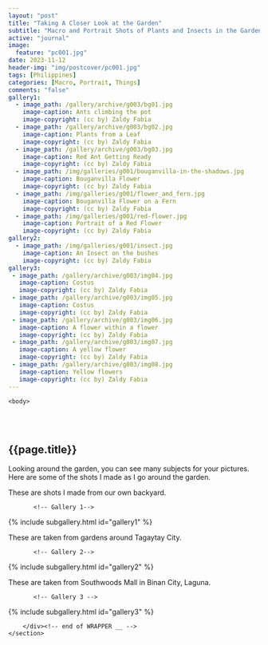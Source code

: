```yaml
---
layout: "post"
title: "Taking A Closer Look at the Garden"
subtitle: "Macro and Portrait Shots of Plants and Insects in the Garden"
active: "journal"
image:
  feature: "pc001.jpg"
date: 2023-11-12
header-img: "img/postcover/pc001.jpg"
tags: [Philippines]
categories: [Macro, Portrait, Things]
comments: "false"
gallery1: 
  - image_path: /gallery/archive/g003/bg01.jpg
    image-caption: Ants climbing the pot
    image-copyright: (cc by) Zaldy Fabia
  - image_path: /gallery/archive/g003/bg02.jpg
    image-caption: Plants from a Leaf
    image-copyright: (cc by) Zaldy Fabia
  - image_path: /gallery/archive/g003/bg03.jpg
    image-caption: Red Ant Getting Ready
    image-copyright: (cc by) Zaldy Fabia
  - image_path: /img/galleries/g001/bouganvilla-in-the-shadows.jpg
    image-caption: Bouganvilla Flower
    image-copyright: (cc by) Zaldy Fabia
  - image_path: /img/galleries/g001/flower_and_fern.jpg
    image-caption: Bouganvilla Flower on a Fern
    image-copyright: (cc by) Zaldy Fabia
  - image_path: /img/galleries/g001/red-flower.jpg
    image-caption: Portrait of a Red Flower
    image-copyright: (cc by) Zaldy Fabia
gallery2: 
  - image_path: /img/galleries/g001/insect.jpg
    image-caption: An Insect on the bushes
    image-copyright: (cc by) Zaldy Fabia
gallery3:
 - image_path: /gallery/archive/g003/img04.jpg
   image-caption: Costus
   image-copyright: (cc by) Zaldy Fabia
 - image_path: /gallery/archive/g003/img05.jpg
   image-caption: Costus
   image-copyright: (cc by) Zaldy Fabia
 - image_path: /gallery/archive/g003/img06.jpg
   image-caption: A flower within a flower
   image-copyright: (cc by) Zaldy Fabia
 - image_path: /gallery/archive/g003/img07.jpg
   image-caption: A yellow flower
   image-copyright: (cc by) Zaldy Fabia
 - image_path: /gallery/archive/g003/img08.jpg
   image-caption: Yellow flowers
   image-copyright: (cc by) Zaldy Fabia
---
```



<html class="no-js" lang="en">
<head>
	<meta content="charset=utf-8">
</head>

    <body>

<section id="content" role="main">
		<div class="wrapper">
	<br><br>
			<h2>{{page.title}}</h2>




<p> Looking around the garden, you can see many subjects for your pictures.  Here are some of the shots I made as I go around the garden. </p>

<p> These are shots I made from our own backyard. </p>


           <!-- Gallery 1-->
			
{% include subgallery.html id="gallery1" %}

<!-- end of GALLERY __ -->

<p> These are taken from gardens around Tagaytay City.</p>

           <!-- Gallery 2-->
			
{% include subgallery.html id="gallery2" %}

<!-- end of GALLERY __ -->

<p> These are taken from Southwoods Mall in Binan City, Laguna.</p>

           <!-- Gallery 3 -->
			
{% include subgallery.html id="gallery3" %}

<!-- end of GALLERY __ -->

		</div><!-- end of WRAPPER __ -->
	</section>
